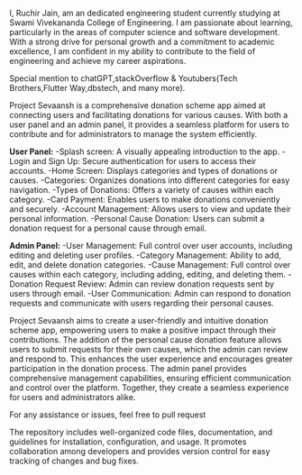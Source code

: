 I, Ruchir Jain, am an dedicated engineering student currently studying at Swami Vivekananda College of Engineering. I am passionate about learning, particularly in the areas of computer science and software development. With a strong drive for personal growth and a commitment to academic excellence, I am confident in my ability to contribute to the field of engineering and achieve my career aspirations.

Special mention to chatGPT,stackOverflow & Youtubers(Tech Brothers,Flutter Way,dbstech, and many more).

Project Sevaansh is a comprehensive donation scheme app aimed at connecting users and facilitating donations for various causes. With both a user panel and an admin panel, it provides a seamless platform for users to contribute and for administrators to manage the system efficiently.

**User Panel:**
-Splash screen: A visually appealing introduction to the app.
-Login and Sign Up: Secure authentication for users to access their accounts.
-Home Screen: Displays categories and types of donations or causes.
-Categories: Organizes donations into different categories for easy navigation.
-Types of Donations: Offers a variety of causes within each category.
-Card Payment: Enables users to make donations conveniently and securely.
-Account Management: Allows users to view and update their personal information.
-Personal Cause Donation: Users can submit a donation request for a personal cause through email.

**Admin Panel:**
-User Management: Full control over user accounts, including editing and deleting user profiles.
-Category Management: Ability to add, edit, and delete donation categories.
-Cause Management: Full control over causes within each category, including adding, editing, and deleting them.
-Donation Request Review: Admin can review donation requests sent by users through email.
-User Communication: Admin can respond to donation requests and communicate with users regarding their personal causes.

Project Sevaansh aims to create a user-friendly and intuitive donation scheme app, empowering users to make a positive impact through their contributions. The addition of the personal cause donation feature allows users to submit requests for their own causes, which the admin can review and respond to. This enhances the user experience and encourages greater participation in the donation process. The admin panel provides comprehensive management capabilities, ensuring efficient communication and control over the platform. Together, they create a seamless experience for users and administrators alike.

For any assistance or issues, feel free to pull request

The repository includes well-organized code files, documentation, and guidelines for installation, configuration, and usage. It promotes collaboration among developers and provides version control for easy tracking of changes and bug fixes.
